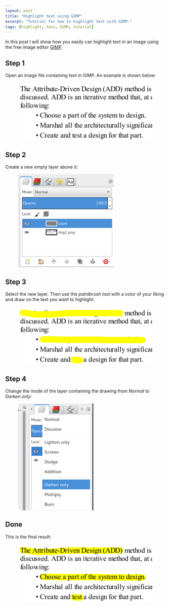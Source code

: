 ```yaml
---
layout: post
title: "Highlight text using GIMP"
excerpt: "Tutorial for how to highlight text with GIMP."
tags: [highlight, text, GIMP, tutorial]
---
```


In this post I will show how you easily can highlight text in an image using
the free image editor [GIMP](http://www.gimp.org/).

## Step 1

Open an image file containing text in GIMP. An example is shown below:

<figure>
	<img src="/images/gimp/img1.png">
</figure>

## Step 2

Create a new empty layer above it:

<figure>
	<img src="/images/gimp/img2.png">
</figure>

## Step 3

Select the new layer. Then use the *paintbrush tool* with a color of your
liking and draw on the text you want to highlight:

<figure>
	<img src="/images/gimp/img3.png">
</figure>

## Step 4

Change the mode of the layer containing the drawing from *Normal* to *Darken
only*:

<figure>
	<img src="/images/gimp/img4.png">
</figure>

## Done

This is the final result:

<figure>
	<img src="/images/gimp/img5.png">
</figure>
